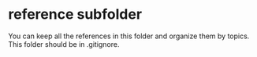 # reference subfolder
You can keep all the references in this folder and organize them by topics.
This folder should be in .gitignore.
